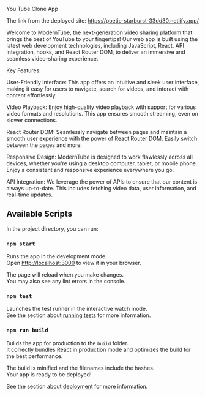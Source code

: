 You Tube Clone App

The link from the deployed site: https://poetic-starburst-33dd30.netlify.app/

Welcome to ModernTube, the next-generation video sharing platform that brings the best of YouTube to your fingertips! Our web app is built using the latest web development technologies, including JavaScript, React, API integration, hooks, and React Router DOM, to deliver an immersive and seamless video-sharing experience.

Key Features:

User-Friendly Interface: This app offers an intuitive and sleek user interface, making it easy for users to navigate, search for videos, and interact with content effortlessly.

Video Playback: Enjoy high-quality video playback with support for various video formats and resolutions. This app ensures smooth streaming, even on slower connections.

React Router DOM: Seamlessly navigate between pages and maintain a smooth user experience with the power of React Router DOM. Easily switch between the pages and more.

Responsive Design: ModernTube is designed to work flawlessly across all devices, whether you're using a desktop computer, tablet, or mobile phone. Enjoy a consistent and responsive experience everywhere you go.

API Integration: We leverage the power of APIs to ensure that our content is always up-to-date. This includes fetching video data, user information, and real-time updates.

## Available Scripts

In the project directory, you can run:

### `npm start`

Runs the app in the development mode.\
Open [http://localhost:3000](http://localhost:3000) to view it in your browser.

The page will reload when you make changes.\
You may also see any lint errors in the console.

### `npm test`

Launches the test runner in the interactive watch mode.\
See the section about [running tests](https://facebook.github.io/create-react-app/docs/running-tests) for more information.

### `npm run build`

Builds the app for production to the `build` folder.\
It correctly bundles React in production mode and optimizes the build for the best performance.

The build is minified and the filenames include the hashes.\
Your app is ready to be deployed!

See the section about [deployment](https://facebook.github.io/create-react-app/docs/deployment) for more information.

